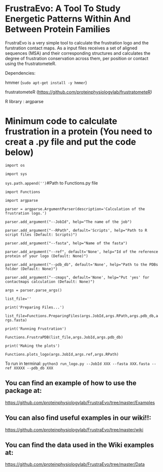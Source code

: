 # FrustraEvo: A Tool To Study Energetic Patterns Within And Between Protein Families

FrustraEvo is a very simple tool to calculate the frustration logo and the furstration contact maps. As a input files receives a set of aligned sequences (MSA) and their corresponding structures and calculates the degree of frustration conservation across them, per position or contact using the frustratometeR.

Dependencies:

hmmer (`sudo apt-get install -y hmmer`)

frustratometeR (https://github.com/proteinphysiologylab/frustratometeR)

R library : argparse

# Minimum code to calculate frustration in a protein (You need to creat a .py file and put the code below)
`import os`

`import sys`

`sys.path.append('')`#Path to Functions.py file

`import Functions`

`import argparse`

`parser = argparse.ArgumentParser(description='Calculation of the frustration logo.')`

`parser.add_argument("--JobId", help="The name of the job")`

`parser.add_argument("--RPath", default='Scripts', help="Path to R script files (Default: Scripts)")`

`parser.add_argument("--fasta", help="Name of the fasta")`

`parser.add_argument("--ref", default='None', help="Id of the reference protein of your logo (Default: None)")`

`parser.add_argument("--pdb_db", default='None', help="Path to the PDBs folder (Default: None)")`

`parser.add_argument("--cmaps", default='None', help="Put 'yes' for contactmaps calculation (Default: None)")`

`args = parser.parse_args()`

`list_file=''`

`print('Preparing Files...')`

`list_file=Functions.PreparingFiles(args.JobId,args.RPath,args.pdb_db,args.fasta)`

`print('Running Frustration')`

`Functions.FrustraPDB(list_file,args.JobId,args.pdb_db)`

`print('Making the plots')`

`Functions.plots_logo(args.JobId,args.ref,args.RPath)`

To run in terminal: `python3 run_logo.py --JobId XXX --fasta XXX.fasta --ref XXXXX --pdb_db XXX`

## **You can find an example of how to use the package at:**

https://github.com/proteinphysiologylab/FrustraEvo/tree/master/Examples

## **You can also find useful examples in our wiki!!:**

https://github.com/proteinphysiologylab/FrustraEvo/tree/master/wiki

## **You can find the data used in the Wiki examples at:**

https://github.com/proteinphysiologylab/FrustraEvo/tree/master/Data
